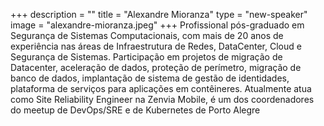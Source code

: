 +++
description = ""
title = "Alexandre Mioranza"
type = "new-speaker"
image = "alexandre-mioranza.jpeg"
+++
Profissional pós-graduado em Segurança de Sistemas Computacionais, com mais de 20 anos de experiência nas áreas de Infraestrutura de Redes, DataCenter, Cloud e Segurança de Sistemas. Participação em projetos de migração de Datacenter, aceleração de dados, proteção de perímetro, migração de banco de dados, implantação de sistema de gestão de identidades, plataforma de serviços para aplicações em contêineres. Atualmente atua como Site Reliability Engineer na Zenvia Mobile, é um dos coordenadores do meetup de DevOps/SRE e de Kubernetes de Porto Alegre